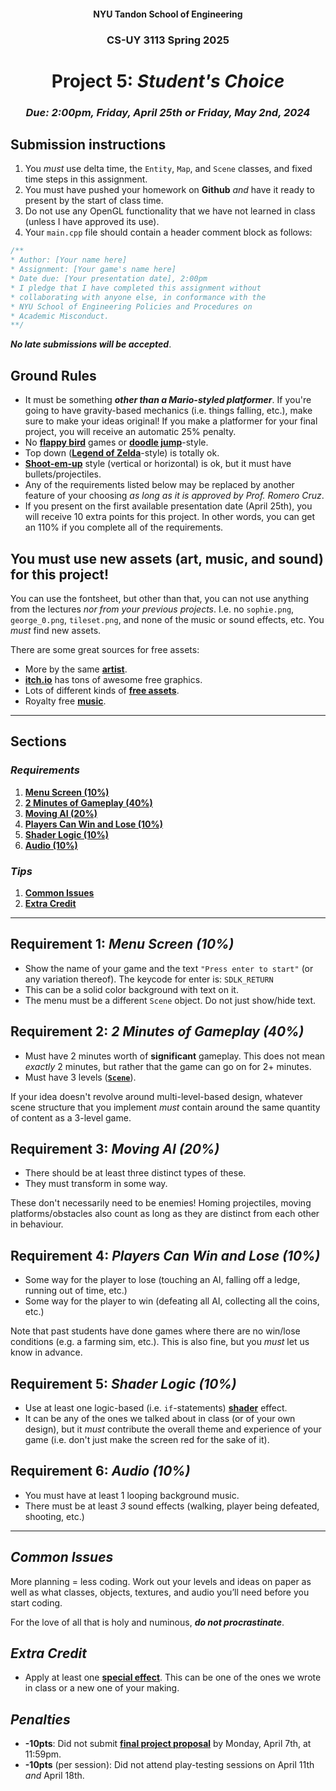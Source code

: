 <h4 align=center>NYU Tandon School of Engineering<h4>
<h3 align=center>CS-UY 3113 Spring 2025</h3>
<h1 align=center>Project 5: <em>Student's Choice</em></h1>
<h3 align=center><em>Due: 2:00pm, Friday, April 25th <em>or</em> Friday, May 2nd, 2024</em></h3>
 
## Submission instructions

1. You _must_ use delta time, the `Entity`, `Map`, and `Scene` classes, and fixed time steps in this assignment.
2. You must have pushed your homework on **Github** _and_ have it ready to present by the start of class time.
3. Do not use any OpenGL functionality that we have not learned in class (unless I have approved its use).
4. Your `main.cpp` file should contain a header comment block as follows:

```c++
/**
* Author: [Your name here]
* Assignment: [Your game's name here]
* Date due: [Your presentation date], 2:00pm
* I pledge that I have completed this assignment without
* collaborating with anyone else, in conformance with the
* NYU School of Engineering Policies and Procedures on
* Academic Misconduct.
**/
```

***No late submissions will be accepted***.

## Ground Rules

- It must be something ***other than a Mario-styled platformer***. If you're going to have gravity-based mechanics (i.e. things falling, etc.), make sure to make your ideas original! If you make a platformer for your final project, you will receive an automatic 25% penalty.
- No [**flappy bird**](https://youtu.be/fQoJZuBwrkU) games or [**doodle jump**](https://youtu.be/wjofzwaC_Oo)-style.
- Top down ([**Legend of Zelda**](https://youtu.be/UQlP9sHf5Ho?t=1473)-style) is totally ok.
- [**Shoot-em-up**](https://en.wikipedia.org/wiki/Shoot_'em_up) style (vertical or horizontal) is ok, but it must have bullets/projectiles.
- Any of the requirements listed below may be replaced by another feature of your choosing _as long as it is approved by Prof. Romero Cruz_.
- If you present on the first available presentation date (April 25th), you will receive 10 extra points for this project. In other words, you can get an 110% if you complete all of the requirements.

## You must use new assets (art, music, and sound) for this project!

You can use the fontsheet, but other than that, you can not use anything from the lectures _nor from your previous projects_. I.e. no `sophie.png`, `george_0.png`, `tileset.png`, and none of the music or sound effects, etc. You _must_ find new assets.

There are some great sources for free assets:
- More by the same [**artist**](https://kenney.nl/assets).
- [**itch.io**](https://itch.io/game-assets/free) has tons of awesome free graphics.
- Lots of different kinds of [**free assets**](https://opengameart.org/).
- Royalty free [**music**](https://incompetech.com/music/royalty-free/music.html).

---

## Sections

### _Requirements_

1. [**Menu Screen (10%)**](#1)
2. [**2 Minutes of Gameplay (40%)**](#2)
3. [**Moving AI (20%)**](#3)
4. [**Players Can Win and Lose (10%)**](#4)
5. [**Shader Logic (10%)**](#5)
6. [**Audio (10%)**](#6)

### _Tips_

1. [**Common Issues**](#7)
2. [**Extra Credit**](#8)

---

<a id="1"></a>

## Requirement 1: _Menu Screen (10%)_

- Show the name of your game and the text `"Press enter to start"` (or any variation thereof). The keycode for enter is: `SDLK_RETURN`
- This can be a solid color background with text on it.
- The menu must be a different `Scene` object. Do not just show/hide text.

<a id="2"></a>

## Requirement 2: _2 Minutes of Gameplay (40%)_

- Must have 2 minutes worth of **significant** gameplay. This does not mean _exactly_ 2 minutes, but rather that the game can go on for 2+ minutes.
- Must have 3 levels ([**`Scene`**](https://github.com/sebastianromerocruz/CS3113-material/tree/main/lectures/scenes)).

If your idea doesn't revolve around multi-level-based design, whatever scene structure that you implement _must_ contain around the same quantity of content as a 3-level game.

<a id="3"></a>

## Requirement 3: _Moving AI (20%)_

- There should be at least three distinct types of these.
- They must transform in some way.

These don't necessarily need to be enemies! Homing projectiles, moving platforms/obstacles also count as long as they are distinct from each other in behaviour.

<a id="4"></a>

## Requirement 4: _Players Can Win and Lose (10%)_

- Some way for the player to lose (touching an AI, falling off a ledge, running out of time, etc.)
- Some way for the player to win (defeating all AI, collecting all the coins, etc.)

Note that past students have done games where there are no win/lose conditions (e.g. a farming sim, etc.). This is also fine, but you _must_ let us know in advance.

<a id="5"></a>

## Requirement 5: _Shader Logic (10%)_

- Use at least one logic-based (i.e. `if`-statements) [**shader**](https://github.com/sebastianromerocruz/CS3113-material/tree/main/lectures/shaders) effect.
- It can be any of the ones we talked about in class (or of your own design), but it _must_ contribute the overall theme and experience of your game (i.e. don't just make the screen red for the sake of it).

<a id="6"></a>

## Requirement 6: _Audio (10%)_

- You must have at least 1 looping background music.
- There must be at least _3_ sound effects (walking, player being defeated, shooting, etc.)

---

<a id="7"></a>

## _Common Issues_

More planning = less coding. Work out your levels and ideas on paper as well as what classes, objects, textures, and audio you’ll need before you start coding.

For the love of all that is holy and numinous, ***do not procrastinate***.

<a id="8"></a>

## _Extra Credit_

- Apply at least one [**special effect**](https://github.com/sebastianromerocruz/CS3113-material/tree/main/lectures/fx). This can be one of the ones we wrote in class or a new one of your making.

<a id="9"></a>

## _Penalties_

- **-10pts**: Did not submit [**final project proposal**](https://forms.gle/nnThNUHVudJXbK6c8) by Monday, April 7th, at 11:59pm.
- **-10pts** (per session): Did not attend play-testing sessions on April 11th _and_ April 18th.
